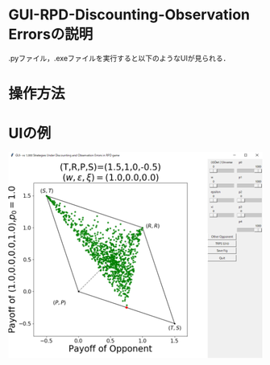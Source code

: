 # GUI-RPD-Discounting-Observation Errorsの説明
.pyファイル，.exeファイルを実行すると以下のようなUIが見られる．
# 操作方法
# UIの例
![wsls strategy](https://github.com/azm17/RPD/blob/master/wsls.PNG "wsls")
